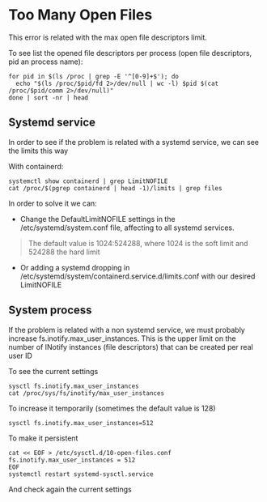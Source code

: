 # Too Many Open Files

This error is related with the max open file descriptors limit.

To see list the opened file descriptors per process (open file descriptors, pid an process name):

```shell
for pid in $(ls /proc | grep -E '^[0-9]+$'); do
  echo "$(ls /proc/$pid/fd 2>/dev/null | wc -l) $pid $(cat /proc/$pid/comm 2>/dev/null)"
done | sort -nr | head
```

## Systemd service

In order to see if the problem is related with a systemd service, we can see the limits this way

With containerd:

```shell
systemctl show containerd | grep LimitNOFILE
cat /proc/$(pgrep containerd | head -1)/limits | grep files
```

In order to solve it we can:

- Change the DefaultLimitNOFILE settings in the /etc/systemd/system.conf file, affecting to all systemd services.

> The default value is 1024:524288, where 1024 is the soft limit and 524288 the hard limit

- Or adding a systemd dropping in /etc/systemd/system/containerd.service.d/limits.conf with our desired LimitNOFILE

## System process

If the problem is related with a non systemd service, we must probably increase fs.inotify.max_user_instances. This is the upper limit on the number of INotify instances (file descriptors) that can be created per real user ID

To see the current settings

```shell
sysctl fs.inotify.max_user_instances
cat /proc/sys/fs/inotify/max_user_instances
```

To increase it temporarily (sometimes the default value is 128)

```shell
sysctl fs.inotify.max_user_instances=512
```

To make it persistent

```shell
cat << EOF > /etc/sysctl.d/10-open-files.conf
fs.inotify.max_user_instances = 512
EOF
systemctl restart systemd-sysctl.service
```

And check again the current settings

